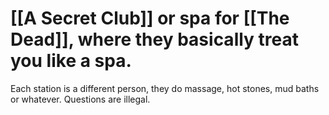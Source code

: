 # [[A Secret Club]] or spa for [[The Dead]], where they basically treat you like a spa.
Each station is a different person, they do massage, hot stones, mud baths or whatever.
Questions are illegal.